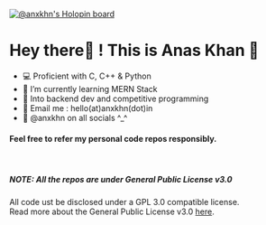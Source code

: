 [![@anxkhn's Holopin board](https://holopin.me/anxkhn)](https://holopin.io/@anxkhn)

# Hey there👋 ! This is **Anas Khan** 🚀

- 💻 Proficient with C, C++ & Python
- 🌱 I’m currently learning MERN Stack
- 🔎 Into backend dev and competitive programming
- 📧 Email me : hello(at)anxkhn(dot)in
- 🎉 @anxkhn on all socials ^_^

#### Feel free to refer my personal code repos responsibly.
<br>

##### NOTE: All the repos are under General Public License v3.0 
All code ust be disclosed under a GPL 3.0 compatible license. <br>
Read more about the General Public License v3.0 [here](https://tldrlegal.com/license/gnu-general-public-license-v3-(gpl-3)).
